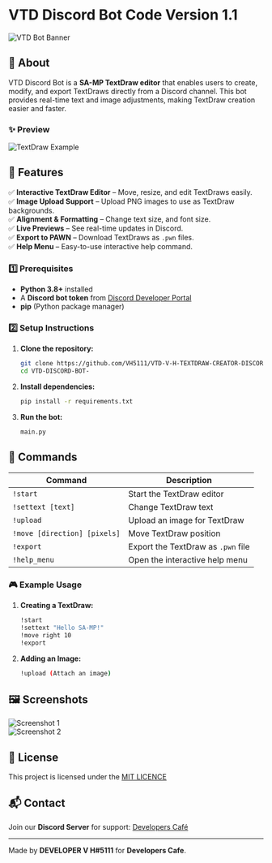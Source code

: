# VTD Discord Bot Code Version 1.1  

![VTD Bot Banner](https://media.discordapp.net/attachments/1343165330046062595/1346924972249059348/InShot_20250306_002729171.jpg?ex=67c9f522&is=67c8a3a2&hm=aa5552a64e7fefad1ff344ac8e9701cd6f8001efa3a2b3dc1e11b0068a636226&)  

## 📌 About  
VTD Discord Bot is a **SA-MP TextDraw editor** that enables users to create, modify, and export TextDraws directly from a Discord channel. This bot provides real-time text and image adjustments, making TextDraw creation easier and faster.  

### ✨ Preview  
![TextDraw Example](https://media.discordapp.net/attachments/1343165330046062595/1346928132032172209/1741200529421.png?ex=67c9f813&is=67c8a693&hm=c7c4bbab9719f698dfadee5ed1245804f3edad3fe12fbf8b2533492f91c9fc83&)  

## 🚀 Features  
✅ **Interactive TextDraw Editor** – Move, resize, and edit TextDraws easily.  
✅ **Image Upload Support** – Upload PNG images to use as TextDraw backgrounds.  
✅ **Alignment & Formatting** – Change text size, and font size.  
✅ **Live Previews** – See real-time updates in Discord.  
✅ **Export to PAWN** – Download TextDraws as `.pwn` files.  
✅ **Help Menu** – Easy-to-use interactive help command.  

### 1️⃣ Prerequisites  
- **Python 3.8+** installed  
- A **Discord bot token** from [Discord Developer Portal](https://discord.com/developers/applications)  
- **pip** (Python package manager)  

### 2️⃣ Setup Instructions  
1. **Clone the repository:**  
   ```sh
   git clone https://github.com/VH5111/VTD-V-H-TEXTDRAW-CREATOR-DISCORD-BOT-
   cd VTD-DISCORD-BOT-
   ```  
2. **Install dependencies:**  
   ```sh
   pip install -r requirements.txt
   ```  
3. **Run the bot:**  
   ```sh
   main.py
   ```  

## 🔧 Commands  
| Command | Description |  
|---------|------------|  
| `!start` | Start the TextDraw editor |  
| `!settext [text]` | Change TextDraw text |  
| `!upload` | Upload an image for TextDraw |  
| `!move [direction] [pixels]` | Move TextDraw position |  
| `!export` | Export the TextDraw as `.pwn` file |  
| `!help_menu` | Open the interactive help menu |  

### 🎮 Example Usage  
1. **Creating a TextDraw:**  
   ```sh
   !start
   !settext "Hello SA-MP!"
   !move right 10
   !export
   ```  

2. **Adding an Image:**  
   ```sh
   !upload (Attach an image)
   ```  

## 🖼️ Screenshots  
![Screenshot 1](https://media.discordapp.net/attachments/1343165330046062595/1346928708866277446/Screenshot_2025_0306_010313.png?ex=67c9f89c&is=67c8a71c&hm=7c033c476ce370c8c43a875c93a16116b1ee01d8caa6a124aa05d95b77e1be4f&)  
![Screenshot 2](https://media.discordapp.net/attachments/1343165330046062595/1346928708463890545/Screenshot_2025_0306_010329.png?ex=67c9f89c&is=67c8a71c&hm=cd706b1f9bdd50b549f57e7d0e90b60e38c62abe3969c55e30f6ce029d60d2df&)  

## 📜 License  
This project is licensed under the [MIT LICENCE](https://cdn.discordapp.com/attachments/1343165330046062595/1346931290150273094/LICENSE?ex=67c9fb04&is=67c8a984&hm=4315e4d7e10d76934e91ec3174f93df445fe86efc90f42a35e4526154f0a983d&)

## 📬 Contact  
Join our **Discord Server** for support: [Developers Café](https://discord.gg/AeGuFxBAnc)  

---
Made by **DEVELOPER V H#5111** for **Developers Cafe**.  
